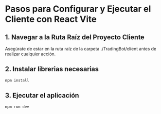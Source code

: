# Pasos para Configurar y Ejecutar el Cliente con React Vite

## 1. Navegar a la Ruta Raíz del Proyecto Cliente
Asegúrate de estar en la ruta raíz de la carpeta ./TradingBot/client antes de realizar cualquier acción.

## 2. Instalar librerias necesarias

```bash
npm install
```

## 3. Ejecutar el aplicación

```bash
npm run dev
```